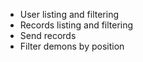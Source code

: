 <ul>
<li>User listing and filtering</li>
<li>Records listing and filtering</li>
<li>Send records</li>
<li>Filter demons by position</li>
</ul>
